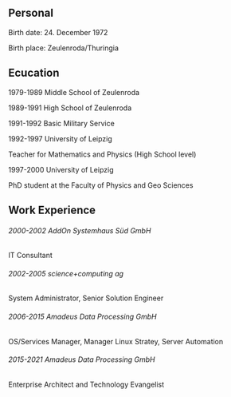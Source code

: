 ## Personal	

Birth date:	24. December 1972

Birth place: Zeulenroda/Thuringia

## Ecucation 

1979-1989	Middle School of Zeulenroda

1989-1991	High School of Zeulenroda

1991-1992	Basic Military Service

1992-1997	University of Leipzig

Teacher for Mathematics and Physics (High School level)

1997-2000	University of Leipzig

PhD student at the Faculty of Physics and Geo Sciences

## Work Experience

###### 2000-2002	AddOn Systemhaus Süd GmbH

IT Consultant

###### 2002-2005	science+computing ag

System Administrator, Senior Solution Engineer

###### 2006-2015	Amadeus Data Processing GmbH

OS/Services Manager, Manager Linux Stratey, Server Automation

###### 2015-2021 Amadeus Data Processing GmbH

Enterprise Architect and Technology Evangelist
